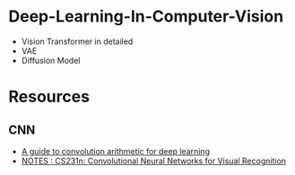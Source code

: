 # Deep-Learning-In-Computer-Vision
 * Vision Transformer in detailed
 * VAE
 * Diffusion Model

# Resources 
## CNN 
* [A guide to convolution arithmetic for deep learning](https://arxiv.org/pdf/1603.07285.pdf)
* [NOTES : CS231n: Convolutional Neural Networks for Visual Recognition](https://cs231n.github.io/)

